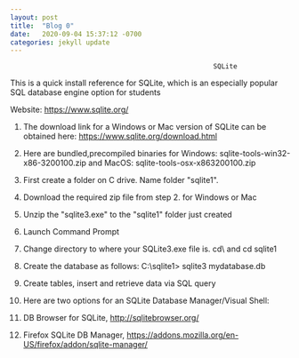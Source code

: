 ```yaml
---
layout: post
title:  "Blog 0"
date:   2020-09-04 15:37:12 -0700
categories: jekyll update
---
```


                                                       SQLite


This is a quick install reference for SQLite, which is an especially popular SQL database engine option for students


Website: https://www.sqlite.org/


1. The download link for a Windows or Mac version of SQLite can be obtained here: https://www.sqlite.org/download.html

2. Here are bundled,precompiled binaries for Windows: sqlite-tools-win32-x86-3200100.zip and MacOS: sqlite-tools-osx-x863200100.zip

3. First create a folder on C drive. Name folder "sqlite1".

4. Download the required zip file from step 2. for Windows or Mac

5. Unzip the "sqlite3.exe" to the "sqlite1" folder just created

6. Launch Command Prompt

7. Change directory to where your SQLite3.exe file is. cd\ and cd sqlite1

8. Create the database as follows: C:\sqlite1> sqlite3 mydatabase.db

9. Create tables, insert and retrieve data via SQL query

10. Here are two options for an SQLite Database Manager/Visual Shell:

11. DB Browser for SQLite, http://sqlitebrowser.org/

12. Firefox SQLite DB Manager, https://addons.mozilla.org/en-US/firefox/addon/sqlite-manager/

